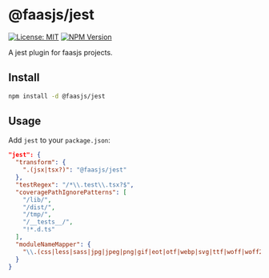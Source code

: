 # @faasjs/jest

[![License: MIT](https://img.shields.io/npm/l/@faasjs/jest.svg)](https://github.com/faasjs/faasjs/blob/main/packages/jest/LICENSE)
[![NPM Version](https://img.shields.io/npm/v/@faasjs/jest.svg)](https://www.npmjs.com/package/@faasjs/jest)

A jest plugin for faasjs projects.

## Install

```sh
npm install -d @faasjs/jest
```

## Usage

Add `jest` to your `package.json`:

```json
"jest": {
  "transform": {
    ".(jsx|tsx?)": "@faasjs/jest"
  },
  "testRegex": "/*\\.test\\.tsx?$",
  "coveragePathIgnorePatterns": [
    "/lib/",
    "/dist/",
    "/tmp/",
    "/__tests__/",
    "!*.d.ts"
  ],
  "moduleNameMapper": {
    "\\.(css|less|sass|jpg|jpeg|png|gif|eot|otf|webp|svg|ttf|woff|woff2|mp4|webm|wav|mp3|m4a|aac|oga)$": "@faasjs/jest"
  }
}
```
